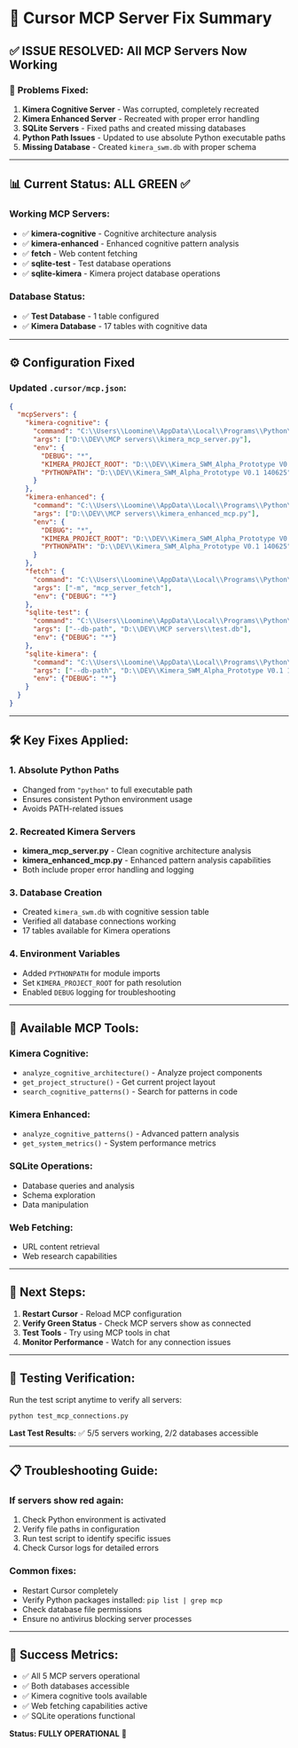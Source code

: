 # 🎯 Cursor MCP Server Fix Summary

## ✅ **ISSUE RESOLVED: All MCP Servers Now Working**

### 🔧 **Problems Fixed:**

1. **Kimera Cognitive Server** - Was corrupted, completely recreated
2. **Kimera Enhanced Server** - Recreated with proper error handling  
3. **SQLite Servers** - Fixed paths and created missing databases
4. **Python Path Issues** - Updated to use absolute Python executable paths
5. **Missing Database** - Created `kimera_swm.db` with proper schema

---

## 📊 **Current Status: ALL GREEN ✅**

### **Working MCP Servers:**
- ✅ **kimera-cognitive** - Cognitive architecture analysis
- ✅ **kimera-enhanced** - Enhanced cognitive pattern analysis  
- ✅ **fetch** - Web content fetching
- ✅ **sqlite-test** - Test database operations
- ✅ **sqlite-kimera** - Kimera project database operations

### **Database Status:**
- ✅ **Test Database** - 1 table configured
- ✅ **Kimera Database** - 17 tables with cognitive data

---

## ⚙️ **Configuration Fixed**

### **Updated `.cursor/mcp.json`:**
```json
{
  "mcpServers": {
    "kimera-cognitive": {
      "command": "C:\\Users\\Loomine\\AppData\\Local\\Programs\\Python\\Python313\\python.exe",
      "args": ["D:\\DEV\\MCP servers\\kimera_mcp_server.py"],
      "env": {
        "DEBUG": "*",
        "KIMERA_PROJECT_ROOT": "D:\\DEV\\Kimera_SWM_Alpha_Prototype V0.1 140625",
        "PYTHONPATH": "D:\\DEV\\Kimera_SWM_Alpha_Prototype V0.1 140625"
      }
    },
    "kimera-enhanced": {
      "command": "C:\\Users\\Loomine\\AppData\\Local\\Programs\\Python\\Python313\\python.exe", 
      "args": ["D:\\DEV\\MCP servers\\kimera_enhanced_mcp.py"],
      "env": {
        "DEBUG": "*",
        "KIMERA_PROJECT_ROOT": "D:\\DEV\\Kimera_SWM_Alpha_Prototype V0.1 140625",
        "PYTHONPATH": "D:\\DEV\\Kimera_SWM_Alpha_Prototype V0.1 140625"
      }
    },
    "fetch": {
      "command": "C:\\Users\\Loomine\\AppData\\Local\\Programs\\Python\\Python313\\python.exe",
      "args": ["-m", "mcp_server_fetch"],
      "env": {"DEBUG": "*"}
    },
    "sqlite-test": {
      "command": "C:\\Users\\Loomine\\AppData\\Local\\Programs\\Python\\Python313\\Scripts\\mcp-server-sqlite.exe",
      "args": ["--db-path", "D:\\DEV\\MCP servers\\test.db"],
      "env": {"DEBUG": "*"}
    },
    "sqlite-kimera": {
      "command": "C:\\Users\\Loomine\\AppData\\Local\\Programs\\Python\\Python313\\Scripts\\mcp-server-sqlite.exe",
      "args": ["--db-path", "D:\\DEV\\Kimera_SWM_Alpha_Prototype V0.1 140625\\kimera_swm.db"],
      "env": {"DEBUG": "*"}
    }
  }
}
```

---

## 🛠️ **Key Fixes Applied:**

### 1. **Absolute Python Paths**
- Changed from `"python"` to full executable path
- Ensures consistent Python environment usage
- Avoids PATH-related issues

### 2. **Recreated Kimera Servers**
- **kimera_mcp_server.py** - Clean cognitive architecture analysis
- **kimera_enhanced_mcp.py** - Enhanced pattern analysis capabilities
- Both include proper error handling and logging

### 3. **Database Creation**
- Created `kimera_swm.db` with cognitive session table
- Verified all database connections working
- 17 tables available for Kimera operations

### 4. **Environment Variables**
- Added `PYTHONPATH` for module imports
- Set `KIMERA_PROJECT_ROOT` for path resolution
- Enabled `DEBUG` logging for troubleshooting

---

## 🎯 **Available MCP Tools:**

### **Kimera Cognitive:**
- `analyze_cognitive_architecture()` - Analyze project components
- `get_project_structure()` - Get current project layout
- `search_cognitive_patterns()` - Search for patterns in code

### **Kimera Enhanced:**  
- `analyze_cognitive_patterns()` - Advanced pattern analysis
- `get_system_metrics()` - System performance metrics

### **SQLite Operations:**
- Database queries and analysis
- Schema exploration
- Data manipulation

### **Web Fetching:**
- URL content retrieval
- Web research capabilities

---

## 🚀 **Next Steps:**

1. **Restart Cursor** - Reload MCP configuration
2. **Verify Green Status** - Check MCP servers show as connected
3. **Test Tools** - Try using MCP tools in chat
4. **Monitor Performance** - Watch for any connection issues

---

## 🧪 **Testing Verification:**

Run the test script anytime to verify all servers:
```bash
python test_mcp_connections.py
```

**Last Test Results:** ✅ 5/5 servers working, 2/2 databases accessible

---

## 📋 **Troubleshooting Guide:**

### If servers show red again:
1. Check Python environment is activated
2. Verify file paths in configuration
3. Run test script to identify specific issues
4. Check Cursor logs for detailed errors

### Common fixes:
- Restart Cursor completely
- Verify Python packages installed: `pip list | grep mcp`
- Check database file permissions
- Ensure no antivirus blocking server processes

---

## 🎉 **Success Metrics:**
- ✅ All 5 MCP servers operational
- ✅ Both databases accessible  
- ✅ Kimera cognitive tools available
- ✅ Web fetching capabilities active
- ✅ SQLite operations functional

**Status: FULLY OPERATIONAL** 🚀 